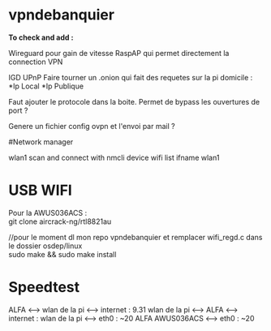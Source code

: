 # vpndebanquier

**To check and add :**


Wireguard pour gain de vitesse
RaspAP qui permet directement la connection VPN

IGD UPnP
Faire tourner un .onion qui fait des requetes sur la pi domicile :
*Ip Local
*Ip Publique

Faut ajouter le protocole dans la boite.
Permet de bypass les ouvertures de port ?

Genere un fichier config ovpn et l'envoi par mail ?

#Network manager

wlan1 scan and  connect with nmcli device wifi list ifname wlan1 



# USB WIFI

Pour la AWUS036ACS :  
git clone aircrack-ng/rtl8821au

//pour le moment dl mon repo vpndebanquier et remplacer wifi_regd.c dans le dossier osdep/linux  
sudo make && sudo make install

# Speedtest

ALFA <--> wlan de la pi <--> internet : 9.31
wlan de la pi <--> ALFA <--> internet :
wlan de la pi  <--> eth0 : ~20
ALFA AWUS036ACS <--> eth0 : ~20
